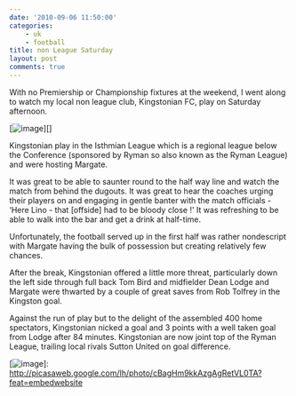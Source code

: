 ```yaml
---
date: '2010-09-06 11:50:00'
categories:
    - uk
    - football
title: non League Saturday
layout: post
comments: true
---
```


With no Premiership or Championship fixtures at the weekend, I went
along to watch my local non league club, Kingstonian FC, play on
Saturday afternoon.

[![image][]][]

Kingstonian play in the Isthmian League which is a regional league below
the Conference (sponsored by Ryman so also known as the Ryman League)
and were hosting Margate.

It was great to be able to saunter round to the half way line and watch
the match from behind the dugouts. It was great to hear the coaches
urging their players on and engaging in gentle banter with the match
officials - ‘Here Lino - that [offside] had to be bloody close !' It was
refreshing to be able to walk into the bar and get a drink at half-time.

Unfortunately, the football served up in the first half was rather
nondescript with Margate having the bulk of possession but creating
relatively few chances.

After the break, Kingstonian offered a little more threat, particularly
down the left side through full back Tom Bird and midfielder Dean Lodge
and Margate were thwarted by a couple of great saves from Rob Tolfrey in
the Kingston goal.

Against the run of play but to the delight of the assembled 400 home
spectators, Kingstonian nicked a goal and 3 points with a well taken
goal from Lodge after 84 minutes. Kingstonian are now joint top of the
Ryman League, trailing local rivals Sutton United on goal difference.

  [image]: http://lh3.ggpht.com/_l2uGy1RGCiE/TITRcFe6s-I/AAAAAAAABnM/SbHHvKLtzJ4/s400/KFC.jpg
  [![image][]]: http://picasaweb.google.com/lh/photo/cBagHm9kkAzgAgRetVL0TA?feat=embedwebsite
